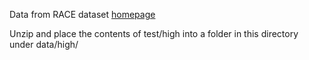 Data from RACE dataset [homepage](http://www.cs.cmu.edu/~glai1/data/race/RACE.tar.gz)


Unzip and place the contents of test/high into a folder in this directory under data/high/